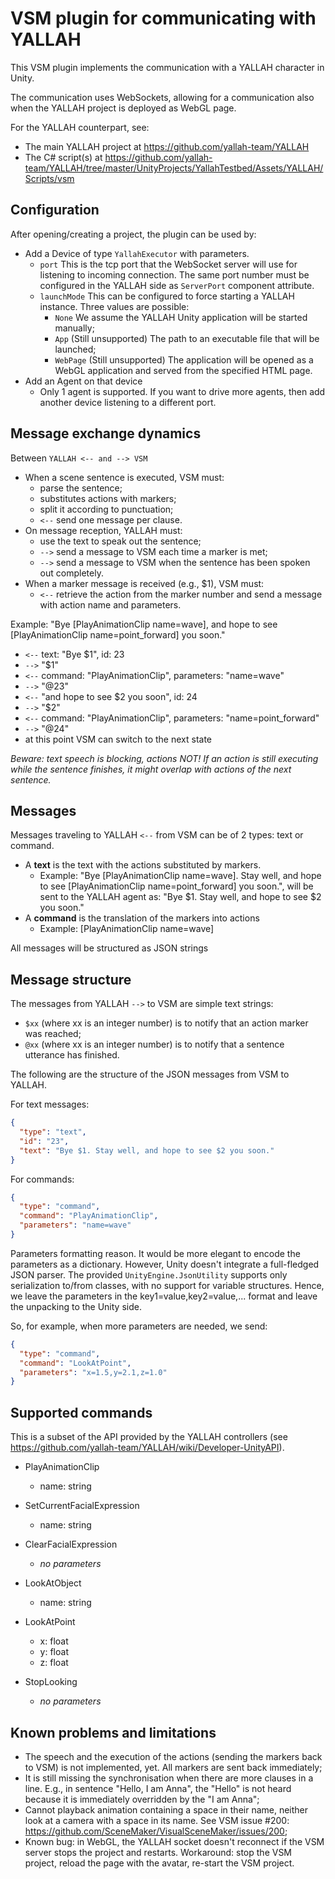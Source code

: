 # VSM plugin for communicating with YALLAH

This VSM plugin implements the communication with a YALLAH character in Unity.

The communication uses WebSockets, allowing for a communication also when the YALLAH project is deployed as WebGL page.

For the YALLAH counterpart, see:

* The main YALLAH project at <https://github.com/yallah-team/YALLAH>
* The C# script(s) at <https://github.com/yallah-team/YALLAH/tree/master/UnityProjects/YallahTestbed/Assets/YALLAH/Scripts/vsm>

## Configuration

After opening/creating a project, the plugin can be used by:

* Add a Device of type `YallahExecutor` with parameters.
  * `port` This is the tcp port that the WebSocket server will use for listening to incoming connection. The same port number must be configured in the YALLAH side as `ServerPort` component attribute.
  * `launchMode` This can be configured to force starting a YALLAH instance. Three values are possible:
    * `None` We assume the YALLAH Unity application will be started manually;
    * `App` (Still unsupported) The path to an executable file that will be launched;
    * `WebPage` (Still unsupported) The application will be opened as a WebGL application and served from the specified HTML page.
* Add an Agent on that device
  * Only 1 agent is supported. If you want to drive more agents, then add another device listening to a different port.

## Message exchange dynamics

Between `YALLAH <-- and --> VSM`
* When a scene sentence is executed, VSM must:
  * parse the sentence;
  * substitutes actions with markers;
  * split it according to punctuation;
  * `<--` send one message per clause.
* On message reception, YALLAH must:
  * use the text to speak out the sentence;
  * `-->` send a message to VSM each time a marker is met;
  * `-->` send a message to VSM when the sentence has been spoken out completely.
* When a marker message is received (e.g., $1), VSM must:
  * `<--` retrieve the action from the marker number and send a message with action name and parameters.

Example: "Bye [PlayAnimationClip name=wave], and hope to see [PlayAnimationClip name=point_forward] you soon."

* `<--` text: "Bye $1", id: 23
* `-->` "$1"
* `<--` command: "PlayAnimationClip", parameters: "name=wave"
* `-->` "@23"
* `<--` "and hope to see $2 you soon", id: 24
* `-->` "$2"
* `<--` command: "PlayAnimationClip", parameters: "name=point_forward"
* `-->` "@24"
* at this point VSM can switch to the next state

_Beware: text speech is blocking, actions NOT! If an action is still executing while the sentence finishes, it might overlap with actions of the next sentence._

    
## Messages

Messages traveling to YALLAH `<--` from VSM can be of 2 types: text or command.

* A **text** is the text with the actions substituted by markers.
  * Example:
  "Bye [PlayAnimationClip name=wave]. Stay well, and hope to see [PlayAnimationClip name=point_forward] you soon.",
  will be sent to the YALLAH agent as:
  "Bye $1. Stay well, and hope to see $2 you soon."
* A **command** is the translation of the markers into actions
  * Example: [PlayAnimationClip name=wave]

All messages will be structured as JSON strings

## Message structure

The messages from YALLAH `-->` to VSM are simple text strings:

* `$xx` (where xx is an integer number) is to notify that an action marker was reached;
* `@xx` (where xx is an integer number) is to notify that a sentence utterance has finished. 

The following are the structure of the JSON messages from VSM to YALLAH.

For text messages:

```JSON
{
  "type": "text",
  "id": "23",
  "text": "Bye $1. Stay well, and hope to see $2 you soon."
}
```

For commands:

```JSON
{
  "type": "command",
  "command": "PlayAnimationClip",
  "parameters": "name=wave"
}
```

Parameters formatting reason. It would be more elegant to encode the parameters as a dictionary.
However, Unity doesn't integrate a full-fledged JSON parser. The provided `UnityEngine.JsonUtility` supports only serialization to/from classes, with no support for variable structures.
Hence, we leave the parameters in the key1=value,key2=value,... format and leave the unpacking to the Unity side.

So, for example, when more parameters are needed, we send:

```JSON
{
  "type": "command",
  "command": "LookAtPoint",
  "parameters": "x=1.5,y=2.1,z=1.0"
}
```


## Supported commands

This is a subset of the API provided by the YALLAH controllers (see <https://github.com/yallah-team/YALLAH/wiki/Developer-UnityAPI>).

* PlayAnimationClip
  * name: string

* SetCurrentFacialExpression
  * name: string

* ClearFacialExpression
  * _no parameters_

* LookAtObject
  * name: string

* LookAtPoint
  * x: float
  * y: float
  * z: float
  
* StopLooking
  * _no parameters_


## Known problems and limitations

* The speech and the execution of the actions (sending the markers back to VSM) is not implemented, yet. All markers are sent back immediately;
* It is still missing the synchronisation when there are more clauses in a line. E.g., in sentence "Hello, I am Anna", the "Hello" is not heard because it is immediately overridden by the "I am Anna";
* Cannot playback animation containing a space in their name, neither look at a camera with a space in its name. See VSM issue #200: <https://github.com/SceneMaker/VisualSceneMaker/issues/200>;
* Known bug: in WebGL, the YALLAH socket doesn't reconnect if the VSM server stops the project and restarts. Workaround: stop the VSM project, reload the page with the avatar, re-start the VSM project.
